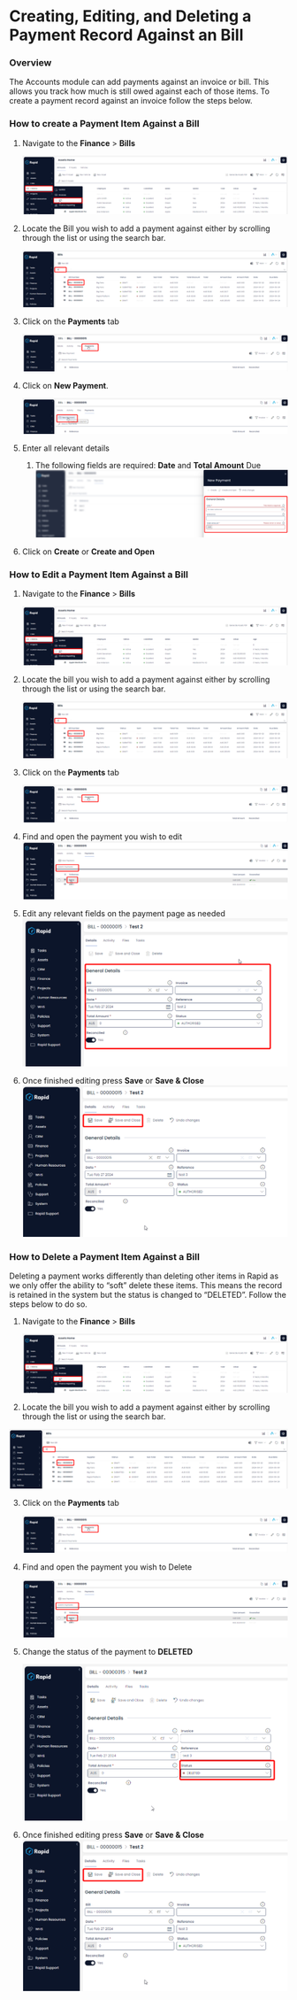 # Creating, Editing, and Deleting a Payment Record Against an Bill

### Overview

The Accounts module can add payments against an invoice or bill. This allows you track how much is still owed against each of those items. To create a payment record against an invoice follow the steps below.

### How to create a Payment Item Against a Bill

1. Navigate to the **Finance** &gt; **Bills**  

    ![Navigate to Bills Table](<../Creating Editing and Deleting Bills/navigate-to-bills.png>)

2.	Locate the Bill you wish to add a payment against either by scrolling through the list or using the search bar.  

    ![Locate Desired Bill](<../Creating Editing and Deleting Bills/navigate-to-desired-bill.png>)

3. Click on the **Payments** tab

    ![Click on the Payments Tab](bills-press-payment-tab.png)

4. Click on **New Payment**.  

    ![Click on New Payment](bills-press-new-payment.png)

5. Enter all relevant details
    1. The following fields are required: **Date** and **Total Amount** Due
    ![Enter Relevant Payment Details](bills-enter-relevant-payment-details.png)
6. Click on **Create** or **Create and Open**

### How to Edit a Payment Item Against a Bill

1. Navigate to the **Finance** &gt; **Bills**  

    ![Navigate to Bills Table](<../Creating Editing and Deleting Bills/navigate-to-bills.png>)

2.	Locate the bill you wish to add a payment against either by scrolling through the list or using the search bar.  

    ![Locate Desired Bill](<../Creating Editing and Deleting Bills/navigate-to-desired-bill.png>)

3. Click on the **Payments** tab

    ![Click on the Payments Tab](bills-press-payment-tab.png)
4. Find and open the payment you wish to edit
    ![Find and Open Relevant Payment Item](bills-find-payment.png)
5. Edit any relevant fields on the payment page as needed
    ![Edit the relevant payment details](bills-edit-relevant-payment-details.png)
6. Once finished editing press **Save** or **Save & Close**
    ![Press Save or Save & Close](bills-payment-save.png)

### How to Delete a Payment Item Against a Bill

Deleting a payment works differently than deleting other items in Rapid as we only offer the ability to “soft” delete these items. This means the record is retained in the system but the status is changed to “DELETED”. Follow the steps below to do so.

1. Navigate to the **Finance** &gt; **Bills**  

    ![Navigate to Bills Table](<../Creating Editing and Deleting Bills/navigate-to-bills.png>)

2.	Locate the bill you wish to add a payment against either by scrolling through the list or using the search bar.  

   ![Locate Desired Bill](<../Creating Editing and Deleting Bills/navigate-to-desired-bill.png>)

3. Click on the **Payments** tab

    ![Click on the Payments Tab](bills-press-payment-tab.png)

4. Find and open the payment you wish to Delete

    ![Find and Open Relevant Payment Item](bills-find-payment.png)

5. Change the status of the payment to **DELETED**

    ![Change Status to Deleted](bills-payment-change-status-deleted.png)

6. Once finished editing press **Save** or **Save & Close**
    ![Press Save or Save & Close](bills-payment-save.png)